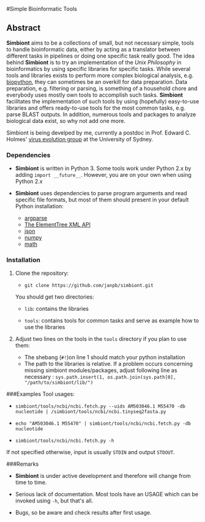 #Simple Bioinformatic Tools
## Abstract
**Simbiont** aims to be a collections of small, but not necessary simple,
tools to handle bioinformatic data, either by acting as a translator between
different tasks in pipelines or doing one specific task really good. The idea
behind **Simbiont** is to try an implementation of the *Unix Philosophy* in
bioinformatics by using specific libraries for specific tasks. While several
tools and libraries exists to perform more complex biological analysis, e.g.
[biopython](http://biopython.org), they can sometimes be an overkill for
data preparation. Data preparation, e.g. filtering or parsing, is something of
a household chore and everybody uses mostly own tools to accomplish such tasks.
**Simbiont** facilitates the implementation of such tools by using (hopefully)
easy-to-use libraries and offers ready-to-use tools for the most common tasks,
e.g. parse BLAST outputs. In addition, numerous tools and packages to analyze
biological data exist, so why not add one more.

Simbiont is being develped by me, currently a postdoc in Prof. Edward C. Holmes'
[virus evolution group](http://sydney.edu.au/science/biology/viralevolution/index.shtml) at the University of Sydney.

### Dependencies
- **Simbiont** is written in Python 3. Some tools work under Python 2.x
by adding `import __future__`. However, you are on your own when using
Python 2.x
- **Simbiont** uses dependencies to parse program arguments and read specific
file formats, but most of them should present in your default Python
installation:

  - [argparse](https://docs.python.org/3/library/argparse.html#module-argparse)
  - [The ElementTree XML API](https://docs.python.org/3.3/library/xml.etree.elementtree.html)
  - [json](https://docs.python.org/3/library/json.html)
  - [numpy](http://www.numpy.org/)
  - [math](https://docs.python.org/3/library/math.html)

### Installation
1. Clone the repository:
    * `git clone https://github.com/janpb/simbiont.git`

    You should get two directories:

    * `lib`: contains the libraries

    * `tools`: contains tools for common tasks and serve as example how to use
    the libraries

2. Adjust two lines on the tools in the `tools` directory if you plan to use
   them:
    - The shebang (`#!`)on line 1 should match your python installation
    - The path to the libraries is relative. If a problem  occurs concerning
      missing simbiont modules/packages, adjust following line as  necessary :
      `sys.path.insert(1, os.path.join(sys.path[0], "/path/to/simbiont/lib/")`

###Examples
Tool usages:

- `simbiont/tools/ncbi/ncbi.fetch.py --uids AM503046.1 M55470 -db nucleotide | /simbiont/tools/ncbi/ncbi.tinyseq2fasta.py`

- `echo "AM503046.1 M55470" | simbiont/tools/ncbi/ncbi.fetch.py -db nucleotide`

- `simbiont/tools/ncbi/ncbi.fetch.py -h`

If not specified otherwise, input is usually `STDIN` and output `STDOUT`.

###Remarks
- **Simbiont** is under active development and therefore will change from time
   to time.

- Serious lack of documentation. Most tools have an USAGE which can be
  invoked using `-h`, but that's all.

- Bugs, so be aware and check results after first usage.
